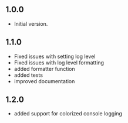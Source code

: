 ## 1.0.0

- Initial version.

## 1.1.0

- Fixed issues with setting log level
- Fixed issues with log level formatting
- added formatter function
- added tests
- improved documentation

## 1.2.0

- added support for colorized console logging
